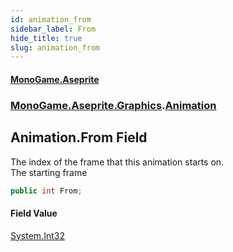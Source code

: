 ```yaml
---
id: animation_from
sidebar_label: From
hide_title: true
slug: animation_from
---
```

#### [MonoGame.Aseprite](index 'index')
### [MonoGame.Aseprite.Graphics](monogame_aseprite_graphics 'MonoGame.Aseprite.Graphics').[Animation](animation 'MonoGame.Aseprite.Graphics.Animation')
## Animation.From Field
The index of the frame that this animation starts on.  
The starting frame  
```csharp
public int From;
```
#### Field Value
[System.Int32](https://docs.microsoft.com/en-us/dotnet/api/System.Int32 'System.Int32')  
